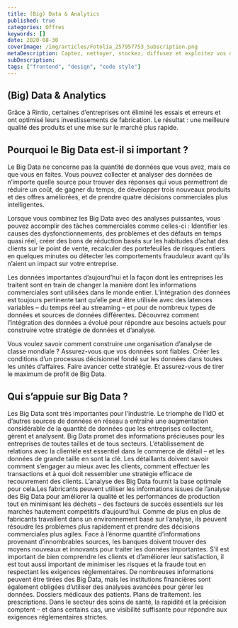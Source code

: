 ```yaml
---
title: (Big) Data & Analytics
published: true
categories: Offres
keywords: []
date: 2020-08-30
coverImage: /img/articles/Fotolia_257957753_Subscription.png
metaDescription: Captez, nettoyer, stockez, diffusez et exploitez vos données
subDescription:
tags: ["frontend", "design", "code style"]
---
```


## (Big) Data & Analytics

Grâce à Rintio, certaines d’entreprises ont éliminé les essais et erreurs et ont optimisé leurs investissements de fabrication. Le résultat : une meilleure qualité des produits et une mise sur le marché plus rapide.

## Pourquoi le Big Data est-il si important ?

Le Big Data ne concerne pas la quantité de données que vous avez, mais ce que vous en faites. Vous pouvez collecter et analyser des données de n’importe quelle source pour trouver des réponses qui vous permettront de réduire un coût, de gagner du temps, de développer trois nouveaux produits et des offres améliorées, et de prendre quatre décisions commerciales plus intelligentes.

Lorsque vous combinez les Big Data avec des analyses puissantes, vous pouvez accomplir des tâches commerciales comme celles-ci : Identifier les causes des dysfonctionnements, des problèmes et des défauts en temps quasi réel, créer des bons de réduction basés sur les habitudes d’achat des clients sur le point de vente, recalculer des portefeuilles de risques entiers en quelques minutes ou détecter les comportements frauduleux avant qu’ils n’aient un impact sur votre entreprise.

Les données importantes d’aujourd’hui et la façon dont les entreprises les traitent sont en train de changer la manière dont les informations commerciales sont utilisées dans le monde entier. L’intégration des données est toujours pertinente tant qu’elle peut être utilisée avec des latences variables – du temps réel au streaming – et pour de nombreux types de données et sources de données différentes. Découvrez comment l’intégration des données a évolué pour répondre aux besoins actuels pour construire votre stratégie de données et d’analyse.

Vous voulez savoir comment construire une organisation d’analyse de classe mondiale ? Assurez-vous que vos données sont fiables. Créer les conditions d’un processus décisionnel fondé sur les données dans toutes les unités d’affaires. Faire avancer cette stratégie. Et assurez-vous de tirer le maximum de profit de Big Data.

## Qui s’appuie sur Big Data ?

Les Big Data sont très importantes pour l’industrie. Le triomphe de l’IdO et d’autres sources de données en réseau a entraîné une augmentation considérable de la quantité de données que les entreprises collectent, gèrent et analysent. Big Data promet des informations précieuses pour les entreprises de toutes tailles et de tous secteurs. L’établissement de relations avec la clientèle est essentiel dans le commerce de détail – et les données de grande taille en sont la clé. Les détaillants doivent savoir comment s’engager au mieux avec les clients, comment effectuer les transactions et à quoi doit ressembler une stratégie efficace de recouvrement des clients.
L’analyse des Big Data fournit la base optimale pour cela.Les fabricants peuvent utiliser les informations issues de l’analyse des Big Data pour améliorer la qualité et les performances de production tout en minimisant les déchets – des facteurs de succès essentiels sur les marchés hautement compétitifs d’aujourd’hui. Comme de plus en plus de fabricants travaillent dans un environnement basé sur l’analyse, ils peuvent résoudre les problèmes plus rapidement et prendre des décisions commerciales plus agiles.
Face à l’énorme quantité d’informations provenant d’innombrables sources, les banques doivent trouver des moyens nouveaux et innovants pour traiter les données importantes. S’il est important de bien comprendre les clients et d’améliorer leur satisfaction, il est tout aussi important de minimiser les risques et la fraude tout en respectant les exigences réglementaires.
De nombreuses informations peuvent être tirées des Big Data, mais les institutions financières sont également obligées d’utiliser des analyses avancées pour gérer les données. Dossiers médicaux des patients. Plans de traitement. les prescriptions. Dans le secteur des soins de santé, la rapidité et la précision comptent – et dans certains cas, une visibilité suffisante pour répondre aux exigences réglementaires strictes.
